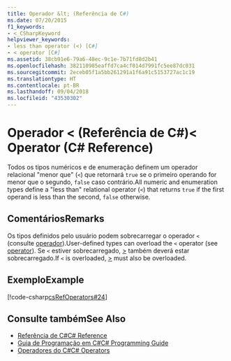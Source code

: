 ```yaml
---
title: Operador &lt; (Referência de C#)
ms.date: 07/20/2015
f1_keywords:
- <_CSharpKeyword
helpviewer_keywords:
- less than operator (<) [C#]
- < operator [C#]
ms.assetid: 38cb91e6-79a6-48ec-9c1e-7b71fd8d2b41
ms.openlocfilehash: 382110985eaffd7ca4cf014d7991fc5ee87dc031
ms.sourcegitcommit: 2eceb05f1a5bb261291a1f6a91c5153727ac1c19
ms.translationtype: HT
ms.contentlocale: pt-BR
ms.lasthandoff: 09/04/2018
ms.locfileid: "43530302"
---
```

# <a name="lt-operator-c-reference"></a><span data-ttu-id="2cd40-102">Operador &lt; (Referência de C#)</span><span class="sxs-lookup"><span data-stu-id="2cd40-102">&lt; Operator (C# Reference)</span></span>
<span data-ttu-id="2cd40-103">Todos os tipos numéricos e de enumeração definem um operador relacional "menor que" (`<`) que retornará `true` se o primeiro operando for menor que o segundo, `false` caso contrário.</span><span class="sxs-lookup"><span data-stu-id="2cd40-103">All numeric and enumeration types define a "less than" relational operator (`<`) that returns `true` if the first operand is less than the second, `false` otherwise.</span></span>  
  
## <a name="remarks"></a><span data-ttu-id="2cd40-104">Comentários</span><span class="sxs-lookup"><span data-stu-id="2cd40-104">Remarks</span></span>  
 <span data-ttu-id="2cd40-105">Os tipos definidos pelo usuário podem sobrecarregar o operador `<` (consulte [operador](../../../csharp/language-reference/keywords/operator.md)).</span><span class="sxs-lookup"><span data-stu-id="2cd40-105">User-defined types can overload the `<` operator (see [operator](../../../csharp/language-reference/keywords/operator.md)).</span></span> <span data-ttu-id="2cd40-106">Se `<` estiver sobrecarregado, [>](../../../csharp/language-reference/operators/greater-than-operator.md) também deverá estar sobrecarregado.</span><span class="sxs-lookup"><span data-stu-id="2cd40-106">If `<` is overloaded, [>](../../../csharp/language-reference/operators/greater-than-operator.md) must also be overloaded.</span></span>
  
## <a name="example"></a><span data-ttu-id="2cd40-107">Exemplo</span><span class="sxs-lookup"><span data-stu-id="2cd40-107">Example</span></span>  
 [!code-csharp[csRefOperators#24](../../../csharp/language-reference/operators/codesnippet/CSharp/less-than-operator_1.cs)]  
  
## <a name="see-also"></a><span data-ttu-id="2cd40-108">Consulte também</span><span class="sxs-lookup"><span data-stu-id="2cd40-108">See Also</span></span>

- [<span data-ttu-id="2cd40-109">Referência de C#</span><span class="sxs-lookup"><span data-stu-id="2cd40-109">C# Reference</span></span>](../../../csharp/language-reference/index.md)  
- [<span data-ttu-id="2cd40-110">Guia de Programação em C#</span><span class="sxs-lookup"><span data-stu-id="2cd40-110">C# Programming Guide</span></span>](../../../csharp/programming-guide/index.md)  
- [<span data-ttu-id="2cd40-111">Operadores do C#</span><span class="sxs-lookup"><span data-stu-id="2cd40-111">C# Operators</span></span>](../../../csharp/language-reference/operators/index.md)

